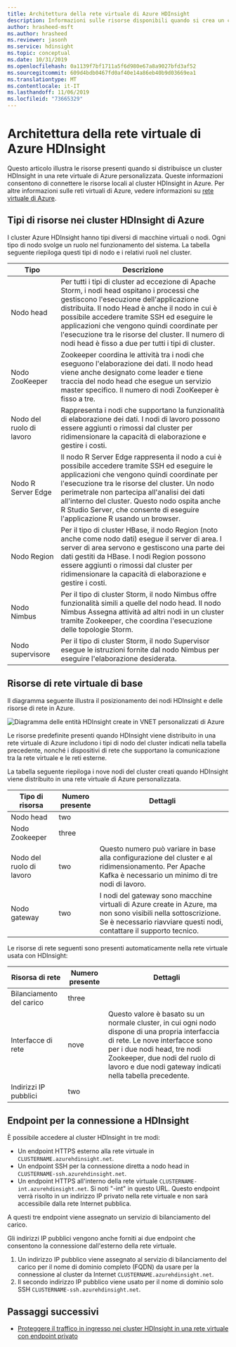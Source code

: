 ```yaml
---
title: Architettura della rete virtuale di Azure HDInsight
description: Informazioni sulle risorse disponibili quando si crea un cluster HDInsight in una rete virtuale di Azure.
author: hrasheed-msft
ms.author: hrasheed
ms.reviewer: jasonh
ms.service: hdinsight
ms.topic: conceptual
ms.date: 10/31/2019
ms.openlocfilehash: 0a1139f7bf1711a5f6d980e67a8a9027bfd3af52
ms.sourcegitcommit: 609d4bdb0467fd0af40e14a86eb40b9d03669ea1
ms.translationtype: MT
ms.contentlocale: it-IT
ms.lasthandoff: 11/06/2019
ms.locfileid: "73665329"
---
```

# <a name="azure-hdinsight-virtual-network-architecture"></a>Architettura della rete virtuale di Azure HDInsight

Questo articolo illustra le risorse presenti quando si distribuisce un cluster HDInsight in una rete virtuale di Azure personalizzata. Queste informazioni consentono di connettere le risorse locali al cluster HDInsight in Azure. Per altre informazioni sulle reti virtuali di Azure, vedere informazioni su [rete virtuale di Azure](../virtual-network/virtual-networks-overview.md).

## <a name="resource-types-in-azure-hdinsight-clusters"></a>Tipi di risorse nei cluster HDInsight di Azure

I cluster Azure HDInsight hanno tipi diversi di macchine virtuali o nodi. Ogni tipo di nodo svolge un ruolo nel funzionamento del sistema. La tabella seguente riepiloga questi tipi di nodo e i relativi ruoli nel cluster.

| Tipo | Descrizione |
| --- | --- |
| Nodo head |  Per tutti i tipi di cluster ad eccezione di Apache Storm, i nodi head ospitano i processi che gestiscono l'esecuzione dell'applicazione distribuita. Il nodo Head è anche il nodo in cui è possibile accedere tramite SSH ed eseguire le applicazioni che vengono quindi coordinate per l'esecuzione tra le risorse del cluster. Il numero di nodi head è fisso a due per tutti i tipi di cluster. |
| Nodo ZooKeeper | Zookeeper coordina le attività tra i nodi che eseguono l'elaborazione dei dati. Il nodo head viene anche designato come leader e tiene traccia del nodo head che esegue un servizio master specifico. Il numero di nodi ZooKeeper è fisso a tre. |
| Nodo del ruolo di lavoro | Rappresenta i nodi che supportano la funzionalità di elaborazione dei dati. I nodi di lavoro possono essere aggiunti o rimossi dal cluster per ridimensionare la capacità di elaborazione e gestire i costi. |
| Nodo R Server Edge | Il nodo R Server Edge rappresenta il nodo a cui è possibile accedere tramite SSH ed eseguire le applicazioni che vengono quindi coordinate per l'esecuzione tra le risorse del cluster. Un nodo perimetrale non partecipa all'analisi dei dati all'interno del cluster. Questo nodo ospita anche R Studio Server, che consente di eseguire l'applicazione R usando un browser. |
| Nodo Region | Per il tipo di cluster HBase, il nodo Region (noto anche come nodo dati) esegue il server di area. I server di area servono e gestiscono una parte dei dati gestiti da HBase. I nodi Region possono essere aggiunti o rimossi dal cluster per ridimensionare la capacità di elaborazione e gestire i costi.|
| Nodo Nimbus | Per il tipo di cluster Storm, il nodo Nimbus offre funzionalità simili a quelle del nodo head. Il nodo Nimbus Assegna attività ad altri nodi in un cluster tramite Zookeeper, che coordina l'esecuzione delle topologie Storm. |
| Nodo supervisore | Per il tipo di cluster Storm, il nodo Supervisor esegue le istruzioni fornite dal nodo Nimbus per eseguire l'elaborazione desiderata. |

## <a name="basic-virtual-network-resources"></a>Risorse di rete virtuale di base

Il diagramma seguente illustra il posizionamento dei nodi HDInsight e delle risorse di rete in Azure.

![Diagramma delle entità HDInsight create in VNET personalizzati di Azure](./media/hdinsight-virtual-network-architecture/hdinsight-vnet-diagram.png)

Le risorse predefinite presenti quando HDInsight viene distribuito in una rete virtuale di Azure includono i tipi di nodo del cluster indicati nella tabella precedente, nonché i dispositivi di rete che supportano la comunicazione tra la rete virtuale e le reti esterne.

La tabella seguente riepiloga i nove nodi del cluster creati quando HDInsight viene distribuito in una rete virtuale di Azure personalizzata.

| Tipo di risorsa | Numero presente | Dettagli |
| --- | --- | --- |
|Nodo head | two |    |
|Nodo Zookeeper | three | |
|Nodo del ruolo di lavoro | two | Questo numero può variare in base alla configurazione del cluster e al ridimensionamento. Per Apache Kafka è necessario un minimo di tre nodi di lavoro.  |
|Nodo gateway | two | I nodi del gateway sono macchine virtuali di Azure create in Azure, ma non sono visibili nella sottoscrizione. Se è necessario riavviare questi nodi, contattare il supporto tecnico. |

Le risorse di rete seguenti sono presenti automaticamente nella rete virtuale usata con HDInsight:

| Risorsa di rete | Numero presente | Dettagli |
| --- | --- | --- |
|Bilanciamento del carico | three | |
|Interfacce di rete | nove | Questo valore è basato su un normale cluster, in cui ogni nodo dispone di una propria interfaccia di rete. Le nove interfacce sono per i due nodi head, tre nodi Zookeeper, due nodi del ruolo di lavoro e due nodi gateway indicati nella tabella precedente. |
|Indirizzi IP pubblici | two |    |

## <a name="endpoints-for-connecting-to-hdinsight"></a>Endpoint per la connessione a HDInsight

È possibile accedere al cluster HDInsight in tre modi:

- Un endpoint HTTPS esterno alla rete virtuale in `CLUSTERNAME.azurehdinsight.net`.
- Un endpoint SSH per la connessione diretta a nodo head in `CLUSTERNAME-ssh.azurehdinsight.net`.
- Un endpoint HTTPS all'interno della rete virtuale `CLUSTERNAME-int.azurehdinsight.net`. Si noti "-int" in questo URL. Questo endpoint verrà risolto in un indirizzo IP privato nella rete virtuale e non sarà accessibile dalla rete Internet pubblica.

A questi tre endpoint viene assegnato un servizio di bilanciamento del carico.

Gli indirizzi IP pubblici vengono anche forniti ai due endpoint che consentono la connessione dall'esterno della rete virtuale.

1. Un indirizzo IP pubblico viene assegnato al servizio di bilanciamento del carico per il nome di dominio completo (FQDN) da usare per la connessione al cluster da Internet `CLUSTERNAME.azurehdinsight.net`.
1. Il secondo indirizzo IP pubblico viene usato per il nome di dominio solo SSH `CLUSTERNAME-ssh.azurehdinsight.net`.

## <a name="next-steps"></a>Passaggi successivi

- [Proteggere il traffico in ingresso nei cluster HDInsight in una rete virtuale con endpoint privato](https://azure.microsoft.com/blog/secure-incoming-traffic-to-hdinsight-clusters-in-a-vnet-with-private-endpoint/)
